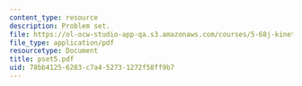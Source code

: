 ```yaml
---
content_type: resource
description: Problem set.
file: https://ol-ocw-studio-app-qa.s3.amazonaws.com/courses/5-68j-kinetics-of-chemical-reactions-spring-2003/78bb41256283c7a452731272f58ff9b7_pset5.pdf
file_type: application/pdf
resourcetype: Document
title: pset5.pdf
uid: 78bb4125-6283-c7a4-5273-1272f58ff9b7
---
```


